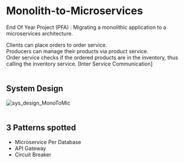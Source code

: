 ﻿# Monolith-to-Microservices
End Of Year Project (PFA) : Migrating a monolithic application to a microservices architecture.

Clients can place orders to order service.
<br/>
Producers can manage their products via product service.
<br/>
Order service checks if the ordered products are in the inventory, thus calling the inventory service. [Inter Service Communication]
<br/>
<br/>
## System Design
![sys_design_MonoToMic](https://github.com/MYassineBoum/Monolith-to-Microservices/assets/115194839/ede6812c-fb0e-4f63-ba4f-8cc790d895a9)
<br/>
<br/>
## 3 Patterns spotted
<ul>
  <li>Microservice Per Database</li>
  <li>API Gateway</li>
  <li>Circuit Breaker</li>
</ul>


